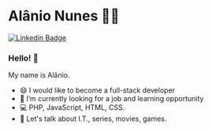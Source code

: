 # Alânio Nunes :man_technologist:

[![Linkedin Badge](https://img.shields.io/badge/-LinkedIn-blue?style=flat-square&logo=likedin&logoColor=white&link=https://www.linkedin.com/in/al%C3%A2nio-ara%C3%BAjo-nunes-056458b6/)](https://www.linkedin.com/in/al%C3%A2nio-ara%C3%BAjo-nunes-056458b6/)

### Hello! 👋

My name is Alânio.  

- 😄 I would like to become a full-stack developer
- 🚀 I’m currently looking for a job and learning opportunity
- 💻 PHP, JavaScript, HTML, CSS.
- 💬 Let's talk about I.T., series, movies, games.
